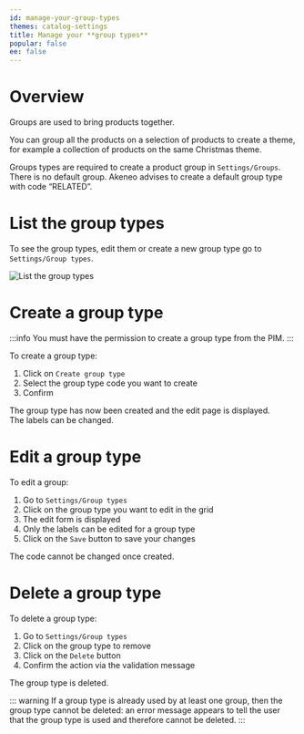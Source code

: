 ```yaml
---
id: manage-your-group-types
themes: catalog-settings
title: Manage your **group types**
popular: false
ee: false
---
```


# Overview

Groups are used to bring products together.

You can group all the products on a selection of products to create a theme, for example a collection of products on the same Christmas theme.

Groups types are required to create a product group in `Settings/Groups`.  
There is no default group. Akeneo advises to create a default group type with code “RELATED”.

# List the group types

To see the group types, edit them or create a new group type go to `Settings/Group types`.

![List the group types](../img/Settings_GroupsTypes.png)

# Create a group type

:::info
You must have the permission to create a group type from the PIM.
:::

To create a group type:
1.  Click on `Create group type`
1.  Select the group type code you want to create
1.  Confirm

The group type has now been created and the edit page is displayed.  
The labels can be changed.

# Edit a group type

To edit a group:
1.  Go to `Settings/Group types`
1.  Click on the group type you want to edit in the grid
1.  The edit form is displayed
1.  Only the labels can be edited for a group type
1.  Click on the `Save` button to save your changes

The code cannot be changed once created.

# Delete a group type

To delete a group type:
1.  Go to `Settings/Group types`
1.  Click on the group type to remove
1.  Click on the `Delete` button
1.  Confirm the action via the validation message

The group type is deleted.

::: warning
If a group type is already used by at least one group, then the group type cannot be deleted: an error message appears to tell the user that the group type is used and therefore cannot be deleted.
:::
